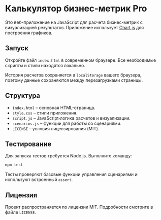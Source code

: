 # Калькулятор бизнес-метрик Pro

Это веб-приложение на JavaScript для расчета бизнес-метрик с визуализацией результатов. Приложение использует [Chart.js](https://www.chartjs.org/) для построения графиков.

## Запуск

Откройте файл `index.html` в современном браузере. Все необходимые скрипты и стили находятся локально.

История расчетов сохраняется в `localStorage` вашего браузера, поэтому данные сохраняются между перезагрузками страницы.

## Структура

- `index.html` – основная HTML-страница.
- `style.css` – стили приложения.
- `script.js` – JavaScript‑логика расчетов и визуализации.
- `scenarios.js` – функции для работы со сценариями.
- `LICENSE` – условия лицензирования (MIT).

## Тестирование

Для запуска тестов требуется Node.js. Выполните команду:

```bash
npm test
```

Тесты проверяют базовые функции управления сценариями и используют встроенный `assert`.

## Лицензия

Проект распространяется по лицензии MIT. Подробности смотрите в файле `LICENSE`.
